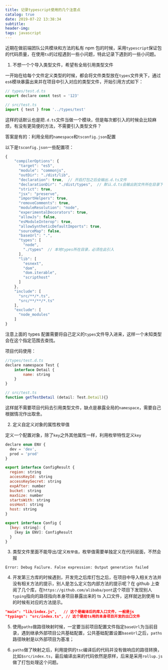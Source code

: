 ```yaml
---
title: 记录typescript使用的几个注意点
catalog: true
date: 2019-07-22 13:38:34
subtitle:
header-img:
tags: javascript
---
```


近期在做前端团队公共模块和方法的私有 npm 包的时候，采用`typescript`保证包的代码质量，在使用`ts`的过程遇到一些小问题，特此记录下遇到的一些小问题。

1. 不想一个个导入类型文件，希望有全局引用类型文件

一开始在给每个文件定义类型的时候，都会将文件类型放在`types`文件夹下，通过`es6`模块暴露出来并在项目中引入对应的类型文件，开始引用方式如下：

```javascript
// types/test.d.ts
export declare const test = '123'

// src/test.ts
import { test } from '../types/test'

```

这样的话默认也是把`.d.ts`文件当做一个模块，但是每次都引入的时候会比较麻烦，有没有更简便的方法，不需要引入类型文件？

答案是有的：利用全局的`namespace`和`tsconfig.json`配置

以下是`tsconfig.json`一些配置项：

```javascript
{
    "compilerOptions": {
      "target": "es5",
      "module": "commonjs",
      "outDir": "./dist/lib",
      "declaration": true,  // 开启打包之后会输出.d.ts文件
      "declarationDir": "./dist/types",  // 默认.d.ts会输出到文件所在目录下，也可以指定.d.ts存放路径
      "strict": true,
      "jsx": "preserve",
      "importHelpers": true,
      "removeComments": true,
      "moduleResolution": "node",
      "experimentalDecorators": true,
      "allowJs": false,
      "esModuleInterop": true,
      "allowSyntheticDefaultImports": true,
      "sourceMap": false,
      "baseUrl": ".",
      "types": [
        "node",
        "./types"  // 本地types所在目录，必须在此引入
      ],
      "lib": [
        "esnext",
        "dom",
        "dom.iterable",
        "scripthost"
      ]
    },
    "include": [
      "src/**/*.ts",
      "src/**/**/*.ts"
    ],
    "exclude": [
      "node_modules"
    ]
}

```

注意上面的 types 配置需要将自己定义的`types`文件导入进来，这样一个未知类型会在这个指定范围去查找。

项目代码使用：

```javascript
//types/test.d.ts
declare namespace Test {
    interface Detail {
        name: string
    }
}

// src/test.ts
function getTestDetail (detail: Test.Detail){}

```

这样就不需要项目代码去引用类型文件，缺点是暴露全局的`namespace`，需要自己根据情况作出取舍。

2. 定义自定义对象的属性枚举值

定义一个配置对象，除了`key`之外其他属性一样，利用枚举特性定义`key`

```javascript
declare enum ENV {
  dev = 'dev',
  prod = 'prod'
}

export interface ConfigResult {
  region: string
  accessKeyId: string
  accessKeySecret: string
  expAfter: number
  bucket: string
  maxSize: number
  startsWith: string
  ossHost: string
  host: string
}

export interface Config {
  [key: string]: {
    [key in ENV]: ConfigResult
  }
}

```

3. 类型文件里面不能导出/定义`枚举值`，枚举值需要单独定义在代码层面，不然会报

```shell
Error: Debug Failure. False expression: Output generation failed
```

4. 开发第三方库的时候遇到，开发完之后库打包之后，在项目中导入相关方法并没有相关方法的提示，别人是怎么定义包内部方法的提示呢？在 github 上查阅了几个库，在`https://github.com/alibaba/pont`这个项目下发现别人`typing`指向的路径指向本身项目暴露出来的 ts 入口文件，这样就达到使用 ts 的时候有对应的方法提示。

```json
"main": "lib/index.js",   // 这个是编译后的库入口文件，一般是js
"typings": "src/index.ts", // 这个是给ts用的本身项目开发的出口文件
```

5. 使用`paths`做路径映射时候，一定要当前项目配置文件指定`baseUrl`为当前目录，遇到继承外部项目公共基础配置，公共基础配置设置`baseUrl`之后，`paths`路径映射是以外部项目为基准；

6. `paths`做了映射之后，利用提供的`tsc`编译后的代码并没有做响应的路径转换，比如`$src/index.ts`，最后编译出来的代码依然是原样，后来是采用`rollup.js`做了打包处理这个问题。
